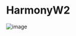 # HarmonyW2

![image](https://github.com/mihirp161/HarmonyW2/assets/47681434/1e716901-d368-4748-aec9-95daaff35b93)


<object data="https://github.com/mihirp161/HarmonyW2/blob/main/Harmonyw2%20UI.pdf" type="application/pdf" width="100%"> 
</object>
